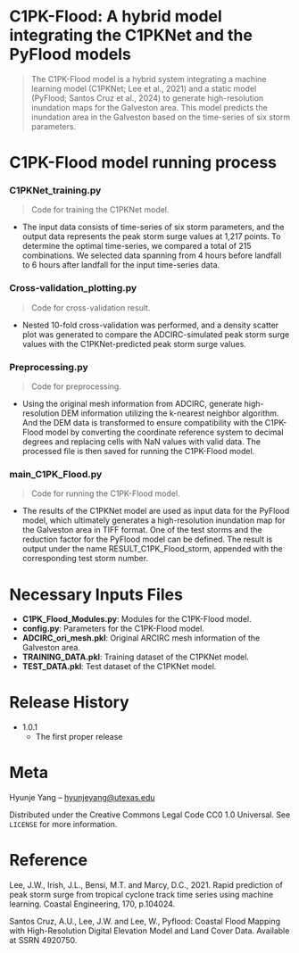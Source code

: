 # C1PK-Flood: A hybrid model integrating the C1PKNet and the PyFlood models
> The C1PK-Flood model is a hybrid system integrating a machine learning model (C1PKNet; Lee et al., 2021) and a static model (PyFlood; Santos Cruz et al., 2024) to generate high-resolution inundation maps for the Galveston area. This model predicts the inundation area in the Galveston based on the time-series of six storm parameters.


# C1PK-Flood model running process

### C1PKNet_training.py  
> Code for training the C1PKNet model.
- The input data consists of time-series of six storm parameters, and the output data represents the peak storm surge values at 1,217 points. To determine the optimal time-series, we compared a total of 215 combinations. We selected data spanning from 4 hours before landfall to 6 hours after landfall for the input time-series data.

### Cross-validation_plotting.py
> Code for cross-validation result.
- Nested 10-fold cross-validation was performed, and a density scatter plot was generated to compare the ADCIRC-simulated peak storm surge values with the C1PKNet-predicted peak storm surge values.

### Preprocessing.py
> Code for preprocessing.
- Using the original mesh information from ADCIRC, generate high-resolution DEM information utilizing the k-nearest neighbor algorithm. And the DEM data is transformed to ensure compatibility with the C1PK-Flood model by converting the coordinate reference system to decimal degrees and replacing cells with NaN values with valid data. The processed file is then saved for running the C1PK-Flood model.

### main_C1PK_Flood.py
> Code for running the C1PK-Flood model.
- The results of the C1PKNet model are used as input data for the PyFlood model, which ultimately generates a high-resolution inundation map for the Galveston area in TIFF format. One of the test storms and the reduction factor for the PyFlood model can be defined. The result is output under the name RESULT_C1PK_Flood_storm, appended with the corresponding test storm number.


# Necessary Inputs Files

- **C1PK_Flood_Modules.py**: Modules for the C1PK-Flood model.  
- **config.py**: Parameters for the C1PK-Flood model.  
- **ADCIRC_ori_mesh.pkl**: Original ARCIRC mesh information of the Galveston area.  
- **TRAINING_DATA.pkl**: Training dataset of the C1PKNet model.  
- **TEST_DATA.pkl**: Test dataset of the C1PKNet model. 



# Release History
* 1.0.1
    * The first proper release

# Meta

Hyunje Yang – hyunjeyang@utexas.edu

Distributed under the Creative Commons Legal Code CC0 1.0 Universal. See ``LICENSE`` for more information.

# Reference
Lee, J.W., Irish, J.L., Bensi, M.T. and Marcy, D.C., 2021. Rapid prediction of peak storm surge from tropical cyclone track time series using machine learning. Coastal Engineering, 170, p.104024.

Santos Cruz, A.U., Lee, J.W. and Lee, W., Pyflood: Coastal Flood Mapping with High-Resolution Digital Elevation Model and Land Cover Data. Available at SSRN 4920750.

